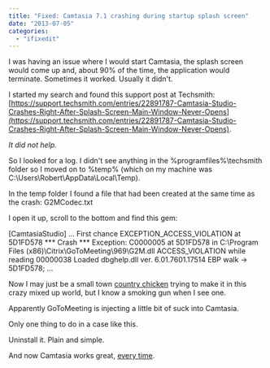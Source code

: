 ```yaml
---
title: "Fixed: Camtasia 7.1 crashing during startup splash screen"
date: "2013-07-05"
categories: 
  - "ifixedit"
---
```


I was having an issue where I would start Camtasia, the splash screen would come up and, about 90% of the time, the application would terminate. Sometimes it worked. Usually it didn't.

I started my search and found this support post at Techsmith: [https://support.techsmith.com/entries/22891787-Camtasia-Studio-Crashes-Right-After-Splash-Screen-Main-Window-Never-Opens](https://support.techsmith.com/entries/22891787-Camtasia-Studio-Crashes-Right-After-Splash-Screen-Main-Window-Never-Opens).

_It did not help._

So I looked for a log. I didn't see anything in the %programfiles%\\techsmith folder so I moved on to %temp% (which on my machine was C:\\Users\\Robert\\AppData\\Local\\Temp).

In the temp folder I found a file that had been created at the same time as the crash: G2MCodec.txt

I open it up, scroll to the bottom and find this gem:

\[CamtasiaStudio\] ...
First chance EXCEPTION\_ACCESS\_VIOLATION at 5D1FD578
\*\*\* Crash \*\*\*
Exception: C0000005 at 5D1FD578 
in C:\\Program Files (x86)\\Citrix\\GoToMeeting\\969\\G2M.dll
ACCESS\_VIOLATION while reading 00000038
Loaded dbghelp.dll ver. 6.01.7601.17514
EBP walk -> 5D1FD578; ...

Now I may just be a small town [country chicken](http://www.youtube.com/watch?v=gQpaoLpKrMg) trying to make it in this crazy mixed up world, but I know a smoking gun when I see one.

Apparently GoToMeeting is injecting a little bit of suck into Camtasia.

Only one thing to do in a case like this.

Uninstall it. Plain and simple.

And now Camtasia works great, [every time](http://www.youtube.com/watch?v=pjvQFtlNQ-M).
